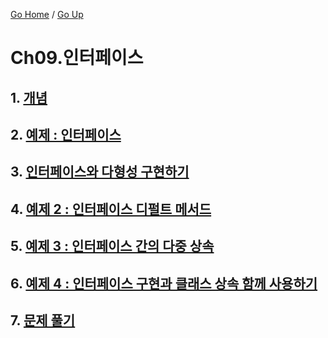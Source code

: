 [Go Home](https://github.com/devJRL/CodeLab-JAVA-Basic#codelab-java-basic) / [Go Up](..)

# Ch09.인터페이스

## 1. [개념](./intro)

## 2. [예제 : 인터페이스](./exmaple)

## 3. [인터페이스와 다형성 구현하기](./practice)

## 4. [예제 2 : 인터페이스 디펄트 메서드](./exmaple2)

## 5. [예제 3 : 인터페이스 간의 다중 상속](./exmaple3)

## 6. [예제 4 : 인터페이스 구현과 클래스 상속 함께 사용하기](./exmaple4)

## 7. [문제 풀기](./solveProblem)
